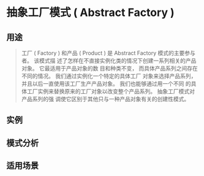 # 抽象工厂模式 ( Abstract Factory )

## 用途

> 工厂 ( Factory ) 和产品 ( Product ) 是 Abstract Factory 模式的主要参与者。 该模式描
  述了怎样在不直接实例化类的情况下创建一系列相关的产品对象。 它最适用于产品对象的数
  目和种类不变， 而具体产品系列之间存在不同的情况。 我们通过实例化一个特定的具体工厂
  对象来选择产品系列， 并且以后一直使用该工厂生产产品对象。 我们也能够通过用一个不同
  的具体工厂实例来替换原来的工厂对象以改变整个产品系列。 抽象工厂模式对产品系列的强
  调使它区别于其他只与一种产品对象有关的创建性模式。

## 实例

> 

## 模式分析


## 适用场景
